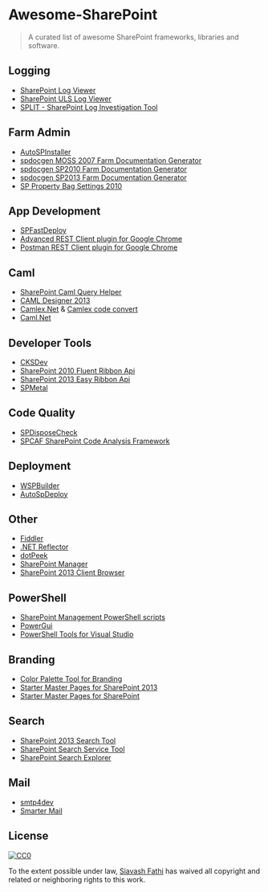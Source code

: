 # Awesome-SharePoint

> A curated list of awesome SharePoint frameworks, libraries and software.

## Logging
- [SharePoint Log Viewer](https://sharepointlogviewer.codeplex.com/)
- [SharePoint ULS Log Viewer](https://ulsviewer.codeplex.com/)
- [SPLIT - SharePoint Log Investigation Tool](http://split.codeplex.com/)

## Farm Admin 
- [AutoSPInstaller](https://autospinstaller.codeplex.com/)
- [spdocgen MOSS 2007 Farm Documentation Generator](https://spdocgen.codeplex.com/)
- [spdocgen SP2010 Farm Documentation Generator](https://lekman.codeplex.com/releases/view/55953)
- [spdocgen SP2013 Farm Documentation Generator](https://github.com/siaf/SP15DocGen)
- [SP Property Bag Settings 2010](https://pbs2010.codeplex.com/)

<!--- - SP Offline -->

## App Development
- [SPFastDeploy](http://visualstudiogallery.msdn.microsoft.com/9e03d0f5-f931-4125-a5d1-7c1529554fbd)
- [Advanced REST Client plugin for Google Chrome](https://chrome.google.com/webstore/detail/advanced-rest-client/hgmloofddffdnphfgcellkdfbfbjeloo?hl=en-US)
- [Postman REST Client plugin for Google Chrome](https://chrome.google.com/webstore/detail/postman-rest-client/fdmmgilgnpjigdojojpjoooidkmcomcm)

## Caml
- [SharePoint Caml Query Helper](https://spcamlqueryhelper.codeplex.com/)
- [CAML Designer 2013](http://www.camldesigner.com/)
- [Camlex.Net](https://camlex.codeplex.com/) & [Camlex code convert](http://camlex-online.org/)
- [Caml.Net](https://camldotnet.codeplex.com/)

## Developer Tools
- [CKSDev](http://cksdev.codeplex.com/)
- [SharePoint 2010 Fluent Ribbon Api](https://spribbon.codeplex.com/)
- [SharePoint 2013 Easy Ribbon Api](https://easyribbon.codeplex.com/)
- [SPMetal](http://msdn.microsoft.com/en-us/library/office/ee538255(v=office.14).aspx)

## Code Quality
- [SPDisposeCheck](https://spdisposecheck2012.codeplex.com/)
- [SPCAF SharePoint Code Analysis Framework](http://www.spcaf.com/)

## Deployment
- [WSPBuilder](http://keutmann.blogspot.com/2009/12/wspbuilder-2010-beta.html)
- [AutoSpDeploy](https://autospdeploy.codeplex.com/)

## Other
- [Fiddler](http://www.fiddler2.com/fiddler2/)
- [.NET Reflector](http://www.reflector.net/)
- [dotPeek](http://www.jetbrains.com/decompiler/)
- [SharePoint Manager](http://spm.codeplex.com/)
- [SharePoint 2013 Client Browser](https://spcb.codeplex.com/)

## PowerShell
- [SharePoint Management PowerShell scripts](https://sharepointpsscripts.codeplex.com/)
- [PowerGui](http://powergui.org/downloads.jspa)
- [PowerShell Tools for Visual Studio](http://visualstudiogallery.msdn.microsoft.com/c9eb3ba8-0c59-4944-9a62-6eee37294597)

## Branding
- [Color Palette Tool for Branding](http://www.microsoft.com/en-us/download/details.aspx?id=38182)
- [Starter Master Pages for SharePoint 2013](https://startermasterpages.codeplex.com/releases/view/97062)
- [Starter Master Pages for SharePoint](https://startermasterpages.codeplex.com/)

## Search
- [SharePoint 2013 Search Tool](http://sp2013searchtool.codeplex.com/)
- [SharePoint Search Service Tool](https://sharepointsearchserv.codeplex.com/)
- [SharePoint Search Explorer](http://blogs.technet.com/cfs-filesystemfile.ashx/__key/telligent-evolution-components-attachments/01-7508-00-00-03-35-01-19/SearchExplorer.zip)

## Mail
- [smtp4dev](http://smtp4dev.codeplex.com/)
- [Smarter Mail](http://www.smartertools.com/free-editions.aspx)

## License

[![CC0](http://i.creativecommons.org/p/zero/1.0/88x31.png)](http://creativecommons.org/publicdomain/zero/1.0/)

To the extent possible under law, [Siavash Fathi](http://siavashf.com) has waived all copyright and related or neighboring rights to this work.